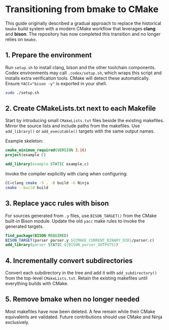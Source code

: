 # Transitioning from bmake to CMake

This guide originally described a gradual approach to replace the historical `bmake` build system with a modern CMake workflow that leverages **clang** and **bison**.  The repository has now completed this transition and no longer relies on `bmake`.

## 1. Prepare the environment

Run `setup.sh` to install clang, bison and the other toolchain components.  Codex environments may call `.codex/setup.sh`, which wraps this script and installs extra verification tools.  CMake will detect these automatically.  Ensure `YACC="bison -y"` is exported in your shell.

```sh
sudo ./setup.sh
```

## 2. Create CMakeLists.txt next to each Makefile

Start by introducing small `CMakeLists.txt` files beside the existing makefiles.  Mirror the source lists and include paths from the makefiles.  Use `add_library()` or `add_executable()` targets with the same output names.

Example skeleton:

```cmake
cmake_minimum_required(VERSION 3.16)
project(example C)

add_library(example STATIC example.c)
```

Invoke the compiler explicitly with clang when configuring:

```sh
CC=clang cmake -S . -B build -G Ninja
cmake --build build
```

## 3. Replace yacc rules with bison

For sources generated from `.y` files, use `BISON_TARGET()` from the CMake built-in Bison module.  Update the old `yacc` make rules to invoke the generated targets.

```cmake
find_package(BISON REQUIRED)
BISON_TARGET(parser parser.y ${CMAKE_CURRENT_BINARY_DIR}/parser.c)
add_library(parser STATIC ${BISON_parser_OUTPUTS})
```

## 4. Incrementally convert subdirectories

Convert each subdirectory in the tree and add it with `add_subdirectory()` from the top-level `CMakeLists.txt`.  Retain the existing makefiles until everything builds with CMake.

## 5. Remove bmake when no longer needed

Most makefiles have now been deleted. A few remain while their CMake
equivalents are validated. Future contributions should use CMake and
Ninja exclusively.

